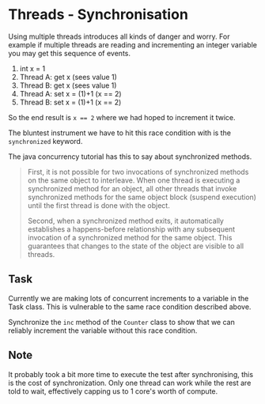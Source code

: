 # Threads - Synchronisation

Using multiple threads introduces all kinds of danger and worry. For example if multiple threads are reading and incrementing an integer variable you may get this sequence of events.

1. int x = 1
2. Thread A: get x (sees value 1)
3. Thread B: get x (sees value 1)
4. Thread A: set x = (1)+1 (x == 2)
5. Thread B: set x = (1)+1 (x == 2)

So the end result is `x == 2` where we had hoped to increment it twice.

The bluntest instrument we have to hit this race condition with is the `synchronized` keyword.

The java concurrency tutorial has this to say about synchronized methods.

> First, it is not possible for two invocations of synchronized methods on the same object to interleave. When one thread is executing a synchronized method for an object, all other threads that invoke synchronized methods for the same object block (suspend execution) until the first thread is done with the object.
>
> Second, when a synchronized method exits, it automatically establishes a happens-before relationship with any subsequent invocation of a synchronized method for the same object. This guarantees that changes to the state of the object are visible to all threads.
## Task

Currently we are making lots of concurrent increments to a variable in the Task class. This is vulnerable to the same race condition described above.

Synchronize the `inc` method of the `Counter` class to show that we can reliably increment the variable without this race condition.

## Note

It probably took a bit more time to execute the test after synchronising, this is the cost of synchronization. Only one thread can work while the rest are told to wait, effectively capping us to 1 core's worth of compute.